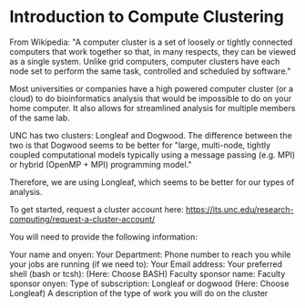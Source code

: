 # Introduction to Compute Clustering

From Wikipedia:
"A computer cluster is a set of loosely or tightly connected computers that work together so that, in many respects, they can be viewed as a single system. Unlike grid computers, computer clusters have each node set to perform the same task, controlled and scheduled by software."

Most universities or companies have a high powered computer cluster (or a cloud) to do bioinformatics analysis that would be impossible to do on your home computer. It also allows for streamlined analysis for multiple members of the same lab.

UNC has two clusters: Longleaf and Dogwood.
The difference between the two is that Dogwood seems to be better for "large, multi-node, tightly coupled computational models typically using a message passing (e.g. MPI) or hybrid (OpenMP + MPI) programming model."

Therefore, we are using Longleaf, which seems to be better for our types of analysis.

To get started, request a cluster account here:
https://its.unc.edu/research-computing/request-a-cluster-account/

You will need to provide the following information:


Your name and onyen:
Your Department:
Phone number to reach you while your jobs are running (if we need to):
Your Email address:
Your preferred shell (bash or tcsh): (Here: Choose BASH)
Faculty sponsor name:
Faculty sponsor onyen:
Type of subscription: Longleaf or dogwood (Here: Choose Longleaf)
A description of the type of work you will do on the cluster
